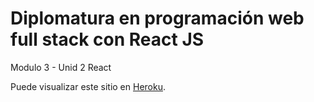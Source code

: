 # Diplomatura en programación web full stack con React JS
Modulo 3 - Unid 2
React

Puede visualizar este sitio en [Heroku](https://las-moras-colon.herokuapp.com/).

